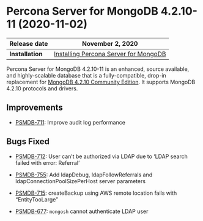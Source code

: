 # Percona Server for MongoDB 4.2.10-11 (2020-11-02)

| Release date | November 2, 2020  |
|------------- | ---------------|
| **Installation** | [Installing Percona Server for MongoDB](../install/index.md)|



Percona Server for MongoDB 4.2.10-11 is an enhanced, source available, and highly-scalable database that is a
fully-compatible, drop-in replacement for [MongoDB 4.2.10 Community Edition](https://docs.mongodb.com/manual/release-notes/4.2/#oct-2-2020).
It supports MongoDB 4.2.10 protocols and drivers.

## Improvements


* [PSMDB-711](https://jira.percona.com/browse/PSMDB-711): Improve audit log performance

## Bugs Fixed


* [PSMDB-712](https://jira.percona.com/browse/PSMDB-712): User can’t be authorized via LDAP due to ‘LDAP search failed with error: Referral’


* [PSMDB-755](https://jira.percona.com/browse/PSMDB-755): Add ldapDebug, ldapFollowReferrals and ldapConnectionPoolSizePerHost server parameters


* [PSMDB-715](https://jira.percona.com/browse/PSMDB-715): createBackup using AWS remote location fails with “EntityTooLarge”


* [PSMDB-677](https://jira.percona.com/browse/PSMDB-677): `mongosh` cannot authenticate LDAP user
